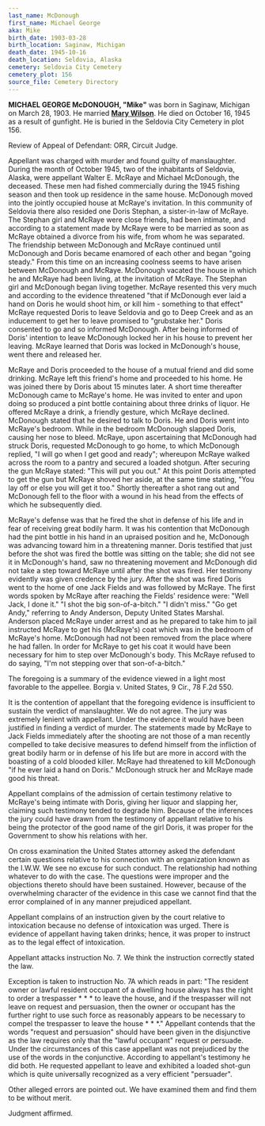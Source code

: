 ```yaml
---
last_name: McDonough
first_name: Michael George
aka: Mike
birth_date: 1903-03-28
birth_location: Saginaw, Michigan
death_date: 1945-10-16
death_location: Seldovia, Alaska
cemetery: Seldovia City Cemetery
cemetery_plot: 156
source_file: Cemetery Directory
---
```

**MICHAEL GEORGE McDONOUGH, "Mike"** was born in Saginaw, Michigan on March 28, 1903. He married [**Mary Wilson**](./McDonough_Mary_Wilson.md).  He died on October 16, 1945 as a result of gunfight.  He is buried in the Seldovia City Cemetery in plot 156.  

Review of Appeal of Defendant:
ORR, Circuit Judge.

Appellant was charged with murder and found guilty of manslaughter. During the month of October 1945, two of the inhabitants of Seldovia, Alaska, were appellant Walter E. McRaye and Michael McDonough, the deceased. These men had fished commercially during the 1945 fishing season and then took up residence in the same house. McDonough moved into the jointly occupied house at McRaye's invitation. In this community of Seldovia there also resided one Doris Stephan, a sister-in-law of McRaye. The Stephan girl and McRaye were close friends, had been intimate, and according to a statement made by McRaye were to be married as soon as McRaye obtained a divorce from his wife, from whom he was separated. The friendship between McDonough and McRaye continued until McDonough and Doris became enamored of each other and began "going steady." From this time on an increasing coolness seems to have arisen between McDonough and McRaye. McDonough vacated the house in which he and McRaye had been living, at the invitation of McRaye. The Stephan girl and McDonough began living together. McRaye resented this very much and according to the evidence threatened "that if McDonough ever laid a hand on Doris he would shoot him, or kill him - something to that effect" McRaye requested Doris to leave Seldovia and go to Deep Creek and as an inducement to get her to leave promised to "grubstake her." Doris consented to go and so informed McDonough. After being informed of Doris' intention to leave McDonough locked her in his house to prevent her leaving. McRaye learned that Doris was locked in McDonough's house, went there and released her.

McRaye and Doris proceeded to the house of a mutual friend and did some drinking. McRaye left this friend's home and proceeded to his home. He was joined there by Doris about 15 minutes later. A short time thereafter McDonough came to McRaye's home. He was invited to enter and upon doing so produced a pint bottle containing about three drinks of liquor. He offered McRaye a drink, a friendly gesture, which McRaye declined. McDonough stated that he desired to talk to Doris. He and Doris went into McRaye's bedroom. While in the bedroom McDonough slapped Doris, causing her nose to bleed. McRaye, upon ascertaining that McDonough had struck Doris, requested McDonough to go home, to which McDonough replied, "I will go when I get good and ready"; whereupon McRaye walked across the room to a pantry and secured a loaded shotgun. After securing the gun McRaye stated: "This will put you out." At this point Doris attempted to get the gun but McRaye shoved her aside, at the same time stating, "You lay off or else you will get it too." Shortly thereafter a shot rang out and McDonough fell to the floor with a wound in his head from the effects of which he subsequently died.

McRaye's defense was that he fired the shot in defense of his life and in fear of receiving great bodily harm. It was his contention that McDonough had the pint bottle in his hand in an upraised position and he, McDonough was advancing toward him in a threatening manner. Doris testified that just before the shot was fired the bottle was sitting on the table; she did not see it in McDonough's hand, saw no threatening movement and McDonough did not take a step toward McRaye until after the shot was fired. Her testimony evidently was given credence by the jury. After the shot was fired Doris went to the home of one Jack Fields and was followed by McRaye. The first words spoken by McRaye after reaching the Fields' residence were: "Well Jack, I done it." "I shot the big son-of-a-bitch." "I didn't miss." "Go get Andy," referring to Andy Anderson, Deputy United States Marshal. Anderson placed McRaye under arrest and as he prepared to take him to jail instructed McRaye to get his (McRaye's) coat which was in the bedroom of McRaye's home. McDonough had not been removed from the place where he had fallen. In order for McRaye to get his coat it would have been necessary for him to step over McDonough's body. This McRaye refused to do saying, "I'm not stepping over that son-of-a-bitch."

The foregoing is a summary of the evidence viewed in a light most favorable to the appellee. Borgia v. United States, 9 Cir., 78 F.2d 550.

It is the contention of appellant that the foregoing evidence is insufficient to sustain the verdict of manslaughter. We do not agree. The jury was extremely lenient with appellant. Under the evidence it would have been justified in finding a verdict of murder. The statements made by McRaye to Jack Fields immediately after the shooting are not those of a man recently compelled to take decisive measures to defend himself from the infliction of great bodily harm or in defense of his life but are more in accord with the boasting of a cold blooded killer. McRaye had threatened to kill McDonough "if he ever laid a hand on Doris." McDonough struck her and McRaye made good his threat.

Appellant complains of the admission of certain testimony relative to McRaye's being intimate with Doris, giving her liquor and slapping her, claiming such testimony tended to degrade him. Because of the inferences the jury could have drawn from the testimony of appellant relative to his being the protector of the good name of the girl Doris, it was proper for the Government to show his relations with her.

On cross examination the United States attorney asked the defendant certain questions relative to his connection with an organization known as the I.W.W. We see no excuse for such conduct. The relationship had nothing whatever to do with the case. The questions were improper and the objections thereto should have been sustained. However, because of the overwhelming character of the evidence in this case we cannot find that the error complained of in any manner prejudiced appellant.

Appellant complains of an instruction given by the court relative to intoxication because no defense of intoxication was urged. There is evidence of appellant having taken drinks; hence, it was proper to instruct as to the legal effect of intoxication.

Appellant attacks instruction No. 7. We think the instruction correctly stated the law.

Exception is taken to instruction No. 7A which reads in part: "The resident owner or lawful resident occupant of a dwelling house always has the right to order a trespasser * * * to leave the house, and if the trespasser will not leave on request and persuasion, then the owner or occupant has the further right to use such force as reasonably appears to be necessary to compel the trespasser to leave the house * * *." Appellant contends that the words "request and persuasion" should have been given in the disjunctive as the law requires only that the "lawful occupant" request or persuade. Under the circumstances of this case appellant was not prejudiced by the use of the words in the conjunctive. According to appellant's testimony he did both. He requested appellant to leave and exhibited a loaded shot-gun which is quite universally recognized as a very efficient "persuader".

Other alleged errors are pointed out. We have examined them and find them to be without merit.

Judgment affirmed.

